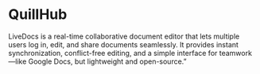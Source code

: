 # QuillHub
LiveDocs is a real-time collaborative document editor that lets multiple users log in, edit, and share documents seamlessly. It provides instant synchronization, conflict-free editing, and a simple interface for teamwork—like Google Docs, but lightweight and open-source.”
